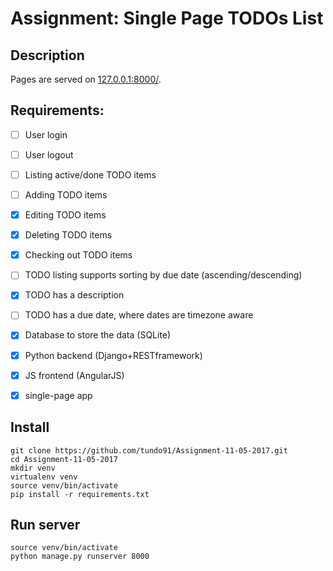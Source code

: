 # Assignment: Single Page TODOs List

## Description

Pages are served on [127.0.0.1:8000/](127.0.0.1:8000/). 


## Requirements:

- [ ] User login 
- [ ] User logout
- [ ] Listing active/done TODO items
- [ ] Adding TODO items
- [x] Editing TODO items
- [x] Deleting TODO items
- [x] Checking out TODO items
- [ ] TODO listing supports sorting by due date (ascending/descending)
- [x] TODO has a description
- [ ] TODO has a due date, where dates are timezone aware
- [x] Database to store the data (SQLite)
- [x] Python backend (Django+RESTframework)
- [x] JS frontend (AngularJS)
- [x] single-page app


## Install
    
    git clone https://github.com/tundo91/Assignment-11-05-2017.git
    cd Assignment-11-05-2017
    mkdir venv
    virtualenv venv
    source venv/bin/activate
    pip install -r requirements.txt

## Run server

    source venv/bin/activate
    python manage.py runserver 8000


